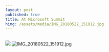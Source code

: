 ```yaml
---
layout: post
published: true
title: At Microsoft Summit
himg: /assets/media/IMG_20180522_151912.jpg
---
```

## 

![]({{site.baseurl}}/assets/media/IMG_20180522_151912.jpg)
![IMG_20180522_151912.jpg]({{site.baseurl}}/assets/media/IMG_20180522_151912.jpg)
